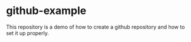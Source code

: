 # github-example
This repository is a demo of how to create a github repository and how to set it up properly.

